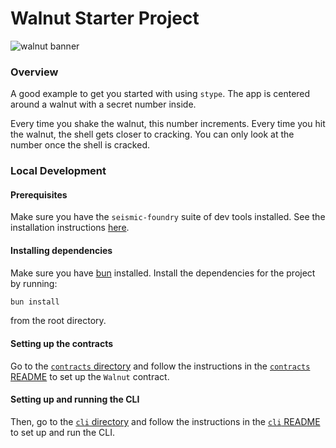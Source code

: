 # Walnut Starter Project

![walnut banner](assets/walnut_banner.png)

### Overview

A good example to get you started with using `stype`. The app is centered around
a walnut with a secret number inside.

Every time you shake the walnut, this number increments. Every time you hit the
walnut, the shell gets closer to cracking. You can only look at the number once
the shell is cracked.

### Local Development

#### Prerequisites
Make sure you have the `seismic-foundry` suite of dev tools installed. See the installation instructions [here](https://docs.seismic.systems/onboarding/publish-your-docs).


#### Installing dependencies
Make sure you have [bun](https://bun.sh/docs/installation) installed.
Install the dependencies for the project by running:

```bash
bun install
```
from the root directory.

#### Setting up the contracts

Go to the [`contracts` directory](packages/contracts/) and follow the instructions in the [`contracts` README](packages/contracts/README.md) to set up the `Walnut` contract.

#### Setting up and running the CLI

Then, go to the [`cli` directory](packages/cli/) and follow the instructions in the [`cli` README](packages/cli/README.md) to set up and run the CLI.

